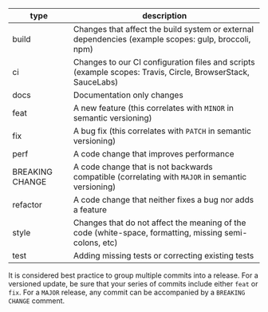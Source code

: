 | type | description |
|---|---|
| build | Changes that affect the build system or external dependencies (example scopes: gulp, broccoli, npm) |
| ci | Changes to our CI configuration files and scripts (example scopes: Travis, Circle, BrowserStack, SauceLabs) |
| docs | Documentation only changes |
| feat | A new feature (this correlates with `MINOR` in semantic versioning) |
| fix | A bug fix (this correlates with `PATCH` in semantic versioning) |
| perf | A code change that improves performance |
| BREAKING CHANGE | A code change that is not backwards compatible (correlating with `MAJOR` in semantic versioning) |
| refactor | A code change that neither fixes a bug nor adds a feature |
| style | Changes that do not affect the meaning of the code (white-space, formatting, missing semi-colons, etc) |
| test | Adding missing tests or correcting existing tests  |

It is considered best practice to group multiple commits into a release. For a versioned update, be sure that your series of commits include either `feat` or `fix`. For a `MAJOR` release, any commit can be accompanied by a `BREAKING CHANGE` comment.
